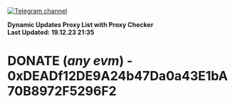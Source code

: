 [![Telegram channel](https://img.shields.io/endpoint?url=https://runkit.io/damiankrawczyk/telegram-badge/branches/master?url=https://t.me/n4z4v0d)](https://t.me/n4z4v0d) 

**Dynamic Updates Proxy List with Proxy Checker**  
**Last Updated: 19.12.23 21:35**

# DONATE (_any evm_) - 0xDEADf12DE9A24b47Da0a43E1bA70B8972F5296F2

